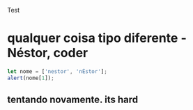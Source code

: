Test

# qualquer coisa tipo diferente - Néstor, coder

```javascript
let nome = ['nestor', 'nÈstor'];
alert(nome[1]);
```
## tentando novamente. its hard